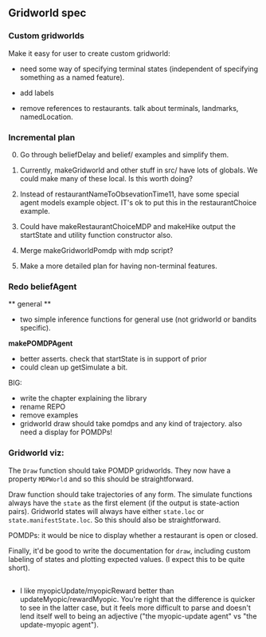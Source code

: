 ## Gridworld spec

### Custom gridworlds
Make it easy for user to create custom gridworld:


- need some way of specifying terminal states (independent of specifying something as a named feature).

- add labels

- remove references to restaurants. talk about terminals, landmarks, namedLocation. 

### Incremental plan

0. Go through beliefDelay and belief/ examples and simplify them. 

1. Currently, makeGridworld and other stuff in src/ have lots of globals. We could make many of these local. Is this worth doing?

1. Instead of restaurantNameToObsevationTime11, have some special agent models example object. IT's ok to put this in the restaurantChoice example. 

1. Could have makeRestaurantChoiceMDP and makeHike output the startState and
utility function constructor also. 

3. Merge makeGridworldPomdp with mdp script?

4. Make a more detailed plan for having non-terminal features. 





### Redo beliefAgent

** general **
- two simple inference functions for general use (not gridworld or bandits specific).

**makePOMDPAgent**
- better asserts. check that startState is in support of prior
- could clean up getSimulate a bit. 

BIG:
- write the chapter explaining the library
- rename REPO
- remove examples
- gridworld draw should take pomdps and any kind of trajectory. also need a display for POMDPs!


### Gridworld viz:
The `Draw` function should take POMDP gridworlds. They now have a property `MDPWorld` and so this should be straightforward.

Draw function should take trajectories of any form. The simulate functions always have the `state` as the first element (if the output is state-action pairs). Gridworld states will always have either `state.loc` or `state.manifestState.loc`. So this should also be straightforward. 

POMDPs: it would be nice to display whether a restaurant is open or closed. 

Finally, it'd be good to write the documentation for `draw`, including custom labeling of states and plotting expected values. (I expect this to be quite short). 

##
- I like myopicUpdate/myopicReward better than updateMyopic/rewardMyopic. You're right that the difference is quicker to see in the latter case, but it feels more difficult to parse and doesn't lend itself well to being an adjective ("the myopic-update agent" vs "the update-myopic agent").


